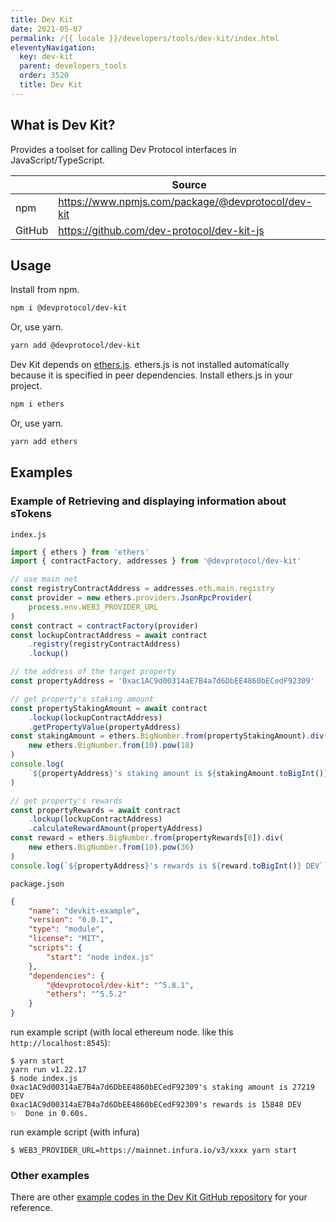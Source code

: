 ```yaml
---
title: Dev Kit
date: 2021-05-07
permalink: /{{ locale }}/developers/tools/dev-kit/index.html
eleventyNavigation:
  key: dev-kit
  parent: developers_tools
  order: 3520
  title: Dev Kit
---
```


## What is Dev Kit?

Provides a toolset for calling Dev Protocol interfaces in JavaScript/TypeScript.

|        | Source                                             |
| ------ | -------------------------------------------------- |
| npm    | https://www.npmjs.com/package/@devprotocol/dev-kit |
| GitHub | https://github.com/dev-protocol/dev-kit-js         |

## Usage

Install from npm.

```bash
npm i @devprotocol/dev-kit
```

Or, use yarn.

```bash
yarn add @devprotocol/dev-kit
```

Dev Kit depends on [ethers.js](https://docs.ethers.io/).
ethers.js is not installed automatically because it is specified in peer dependencies. Install ethers.js in your project.

```bash
npm i ethers
```

Or, use yarn.

```bash
yarn add ethers
```

## Examples

### Example of Retrieving and displaying information about sTokens

`index.js`

```js
import { ethers } from 'ethers'
import { contractFactory, addresses } from '@devprotocol/dev-kit'

// use main net
const registryContractAddress = addresses.eth.main.registry
const provider = new ethers.providers.JsonRpcProvider(
	process.env.WEB3_PROVIDER_URL
)
const contract = contractFactory(provider)
const lockupContractAddress = await contract
	.registry(registryContractAddress)
	.lockup()

// the address of the target property
const propertyAddress = '0xac1AC9d00314aE7B4a7d6DbEE4860bECedF92309'

// get property's staking amount
const propertyStakingAmount = await contract
	.lockup(lockupContractAddress)
	.getPropertyValue(propertyAddress)
const stakingAmount = ethers.BigNumber.from(propertyStakingAmount).div(
	new ethers.BigNumber.from(10).pow(18)
)
console.log(
	`${propertyAddress}'s staking amount is ${stakingAmount.toBigInt()} DEV`
)

// get property's rewards
const propertyRewards = await contract
	.lockup(lockupContractAddress)
	.calculateRewardAmount(propertyAddress)
const reward = ethers.BigNumber.from(propertyRewards[0]).div(
	new ethers.BigNumber.from(10).pow(36)
)
console.log(`${propertyAddress}'s rewards is ${reward.toBigInt()} DEV`)
```

`package.json`

```json
{
	"name": "devkit-example",
	"version": "0.0.1",
	"type": "module",
	"license": "MIT",
	"scripts": {
		"start": "node index.js"
	},
	"dependencies": {
		"@devprotocol/dev-kit": "^5.8.1",
		"ethers": "^5.5.2"
	}
}
```

run example script (with local ethereum node. like this `http://localhost:8545`):

```shell-session
$ yarn start
yarn run v1.22.17
$ node index.js
0xac1AC9d00314aE7B4a7d6DbEE4860bECedF92309's staking amount is 27219 DEV
0xac1AC9d00314aE7B4a7d6DbEE4860bECedF92309's rewards is 15848 DEV
✨  Done in 0.60s.
```

run example script (with infura)

```shell-session
$ WEB3_PROVIDER_URL=https://mainnet.infura.io/v3/xxxx yarn start
```

### Other examples

There are other [example codes in the Dev Kit GitHub repository](https://github.com/dev-protocol/dev-kit-js/tree/main/examples) for your reference.
